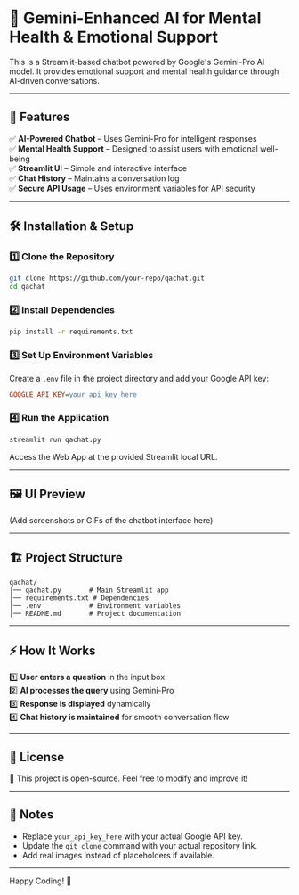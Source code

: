 # 📌 Gemini-Enhanced AI for Mental Health & Emotional Support

This is a Streamlit-based chatbot powered by Google's Gemini-Pro AI model. It provides emotional support and mental health guidance through AI-driven conversations.

---

## 🚀 Features

✅ **AI-Powered Chatbot** – Uses Gemini-Pro for intelligent responses  
✅ **Mental Health Support** – Designed to assist users with emotional well-being  
✅ **Streamlit UI** – Simple and interactive interface  
✅ **Chat History** – Maintains a conversation log  
✅ **Secure API Usage** – Uses environment variables for API security  

---

## 🛠️ Installation & Setup

### 1️⃣ Clone the Repository

```bash
git clone https://github.com/your-repo/qachat.git
cd qachat
```

### 2️⃣ Install Dependencies

```bash
pip install -r requirements.txt
```

### 3️⃣ Set Up Environment Variables

Create a `.env` file in the project directory and add your Google API key:

```ini
GOOGLE_API_KEY=your_api_key_here
```

### 4️⃣ Run the Application

```bash
streamlit run qachat.py
```

Access the Web App at the provided Streamlit local URL.

---

## 🖼️ UI Preview

(Add screenshots or GIFs of the chatbot interface here)

---

## 🏗️ Project Structure

```
qachat/
│── qachat.py       # Main Streamlit app
│── requirements.txt # Dependencies
│── .env            # Environment variables
│── README.md       # Project documentation
```

---

## ⚡ How It Works

1️⃣ **User enters a question** in the input box  
2️⃣ **AI processes the query** using Gemini-Pro  
3️⃣ **Response is displayed** dynamically  
4️⃣ **Chat history is maintained** for smooth conversation flow  

---

## 📜 License

👤 This project is open-source. Feel free to modify and improve it!

---

## 📝 Notes

- Replace `your_api_key_here` with your actual Google API key.  
- Update the `git clone` command with your actual repository link.  
- Add real images instead of placeholders if available.  

---

Happy Coding! 🌟
